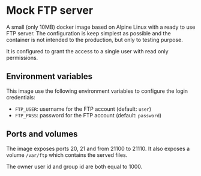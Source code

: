 # Mock FTP server

A small (only 10MB) docker image based on Alpine Linux with a ready to use FTP
server. The configuration is keep simplest as possible and the container is not
intended to the production, but only to testing purpose.

It is configured to grant the access to a single user with read only permissions.

## Environment variables

This image use the following environment variables to configure the login
credentials:

* `FTP_USER`: username for the FTP account (default: `user`)
* `FTP_PASS`: password for the FTP account (default: `password`)

## Ports and volumes

The image exposes ports 20, 21 and from 21100 to 21110. It also exposes a
volume `/var/ftp` which contains the served files.

The owner user id and group id are both equal to 1000.
